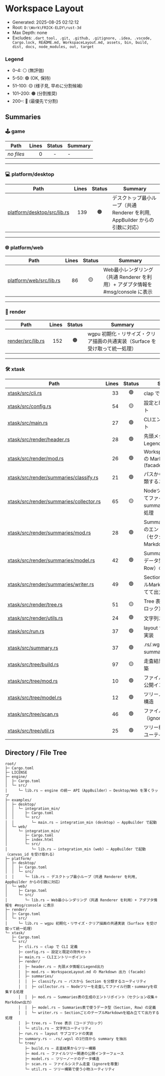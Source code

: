 # Workspace Layout

- Generated: 2025-08-25 02:12:12
- Root: `D:\Work\FRICK-ELDY\rust-3d`
- Max Depth: none
- Excludes: `.dart_tool, .git, .github, .gitignore, .idea, .vscode, Cargo.lock, README.md, WorkspaceLayout.md, assets, bin, build, dist, docs, node_modules, out, target`

### Legend
- 0–4: ⚪ (無評価)
- 5–50: 🟢 (OK, 保持)
- 51–100: 🟡 (様子見, 早めに分割候補)
- 101–200: 🟠 (分割推奨)
- 200–: 🔴 (最優先で分割)

## Summaries

### 🕹 game
| Path | Lines | Status | Summary |
|------|------:|:------:|---------|
| _no files_ | 0 | - | - |

---

### 💻 platform/desktop
| Path | Lines | Status | Summary |
|------|------:|:------:|---------|
| [platform/desktop/src/lib.rs](https://github.com/FRICK-ELDY/rust-3d/blob/main/platform/desktop/src/lib.rs) | 139 | 🟠 | デスクトップ最小ループ（共通 Renderer を利用, AppBuilder からの引数に対応） |

---

### 🌐 platform/web
| Path | Lines | Status | Summary |
|------|------:|:------:|---------|
| [platform/web/src/lib.rs](https://github.com/FRICK-ELDY/rust-3d/blob/main/platform/web/src/lib.rs) | 86 | 🟡 | Web最小レンダリング（共通 Renderer を利用）+ アダプタ情報を #msg/console に表示 |

---

### 🎨 render
| Path | Lines | Status | Summary |
|------|------:|:------:|---------|
| [render/src/lib.rs](https://github.com/FRICK-ELDY/rust-3d/blob/main/render/src/lib.rs) | 152 | 🟠 | wgpu 初期化・リサイズ・クリア描画の共通実装（Surface を受け取って統一処理） |

---

### 🛠 xtask
| Path | Lines | Status | Summary |
|------|------:|:------:|---------|
| [xtask/src/cli.rs](https://github.com/FRICK-ELDY/rust-3d/blob/main/xtask/src/cli.rs) | 33 | 🟢 | clap で CLI 定義 |
| [xtask/src/config.rs](https://github.com/FRICK-ELDY/rust-3d/blob/main/xtask/src/config.rs) | 54 | 🟡 | 設定と既定の除外セット |
| [xtask/src/main.rs](https://github.com/FRICK-ELDY/rust-3d/blob/main/xtask/src/main.rs) | 27 | 🟢 | CLIエントリーポイント |
| [xtask/src/render/header.rs](https://github.com/FRICK-ELDY/rust-3d/blob/main/xtask/src/render/header.rs) | 28 | 🟢 | 先頭メタ情報とLegend出力 |
| [xtask/src/render/mod.rs](https://github.com/FRICK-ELDY/rust-3d/blob/main/xtask/src/render/mod.rs) | 26 | 🟢 | WorkspaceLayout.md の Markdown 出力 (facade) |
| [xtask/src/render/summaries/classify.rs](https://github.com/FRICK-ELDY/rust-3d/blob/main/xtask/src/render/summaries/classify.rs) | 21 | 🟢 | パスから Section を分類するユーティリティ |
| [xtask/src/render/summaries/collector.rs](https://github.com/FRICK-ELDY/rust-3d/blob/main/xtask/src/render/summaries/collector.rs) | 65 | 🟡 | Nodeツリーを走査してファイル行数・summaryを収集する処理 |
| [xtask/src/render/summaries/mod.rs](https://github.com/FRICK-ELDY/rust-3d/blob/main/xtask/src/render/summaries/mod.rs) | 28 | 🟢 | Summaries表の生成のエントリポイント（セクション収集＋Markdown出力） |
| [xtask/src/render/summaries/model.rs](https://github.com/FRICK-ELDY/rust-3d/blob/main/xtask/src/render/summaries/model.rs) | 42 | 🟢 | Summaries表で使うデータ型（Section, Row）の定義 |
| [xtask/src/render/summaries/writer.rs](https://github.com/FRICK-ELDY/rust-3d/blob/main/xtask/src/render/summaries/writer.rs) | 49 | 🟢 | SectionごとのテーブルMarkdownを組み立てて出力する処理 |
| [xtask/src/render/tree.rs](https://github.com/FRICK-ELDY/rust-3d/blob/main/xtask/src/render/tree.rs) | 51 | 🟡 | Tree 表示（コードブロック） |
| [xtask/src/render/utils.rs](https://github.com/FRICK-ELDY/rust-3d/blob/main/xtask/src/render/utils.rs) | 24 | 🟢 | 文字列ユーティリティ |
| [xtask/src/run.rs](https://github.com/FRICK-ELDY/rust-3d/blob/main/xtask/src/run.rs) | 37 | 🟢 | layout サブコマンドの実装 |
| [xtask/src/summary.rs](https://github.com/FRICK-ELDY/rust-3d/blob/main/xtask/src/summary.rs) | 37 | 🟢 | .rs/.wgsl の1行目から summary を抽出 |
| [xtask/src/tree/build.rs](https://github.com/FRICK-ELDY/rust-3d/blob/main/xtask/src/tree/build.rs) | 97 | 🟡 | 走査結果からツリー構築 |
| [xtask/src/tree/mod.rs](https://github.com/FRICK-ELDY/rust-3d/blob/main/xtask/src/tree/mod.rs) | 10 | 🟢 | ファイルツリー関連の公開インターフェース |
| [xtask/src/tree/model.rs](https://github.com/FRICK-ELDY/rust-3d/blob/main/xtask/src/tree/model.rs) | 12 | 🟢 | ツリーノードのデータ構造 |
| [xtask/src/tree/scan.rs](https://github.com/FRICK-ELDY/rust-3d/blob/main/xtask/src/tree/scan.rs) | 46 | 🟢 | ファイルシステム走査（ignoreを尊重） |
| [xtask/src/tree/util.rs](https://github.com/FRICK-ELDY/rust-3d/blob/main/xtask/src/tree/util.rs) | 25 | 🟢 | ツリー構築で使う小物ユーティリティ |

## Directory / File Tree

```
root/
├─ Cargo.toml
├─ LICENSE
├─ engine/
│  ├─ Cargo.toml
│  └─ src/
│     └─ lib.rs — engine の統一 API（AppBuilder）— Desktop/Web を薄くラップ
├─ examples/
│  ├─ desktop/
│  │  └─ integration_min/
│  │     ├─ Cargo.toml
│  │     └─ src/
│  │        └─ main.rs — integration_min (desktop) — AppBuilder で起動
│  └─ web/
│     └─ integration_min/
│        ├─ Cargo.toml
│        ├─ index.html
│        └─ src/
│           └─ lib.rs — integration_min (web) — AppBuilder で起動（canvas_id を受け取れる）
├─ platform/
│  ├─ desktop/
│  │  ├─ Cargo.toml
│  │  └─ src/
│  │     └─ lib.rs — デスクトップ最小ループ（共通 Renderer を利用, AppBuilder からの引数に対応）
│  └─ web/
│     ├─ Cargo.toml
│     └─ src/
│        └─ lib.rs — Web最小レンダリング（共通 Renderer を利用）+ アダプタ情報を #msg/console に表示
├─ render/
│  ├─ Cargo.toml
│  └─ src/
│     └─ lib.rs — wgpu 初期化・リサイズ・クリア描画の共通実装（Surface を受け取って統一処理）
└─ xtask/
   ├─ Cargo.toml
   └─ src/
      ├─ cli.rs — clap で CLI 定義
      ├─ config.rs — 設定と既定の除外セット
      ├─ main.rs — CLIエントリーポイント
      ├─ render/
      │  ├─ header.rs — 先頭メタ情報とLegend出力
      │  ├─ mod.rs — WorkspaceLayout.md の Markdown 出力 (facade)
      │  ├─ summaries/
      │  │  ├─ classify.rs — パスから Section を分類するユーティリティ
      │  │  ├─ collector.rs — Nodeツリーを走査してファイル行数・summaryを収集する処理
      │  │  ├─ mod.rs — Summaries表の生成のエントリポイント（セクション収集＋Markdown出力）
      │  │  ├─ model.rs — Summaries表で使うデータ型（Section, Row）の定義
      │  │  └─ writer.rs — SectionごとのテーブルMarkdownを組み立てて出力する処理
      │  ├─ tree.rs — Tree 表示（コードブロック）
      │  └─ utils.rs — 文字列ユーティリティ
      ├─ run.rs — layout サブコマンドの実装
      ├─ summary.rs — .rs/.wgsl の1行目から summary を抽出
      └─ tree/
         ├─ build.rs — 走査結果からツリー構築
         ├─ mod.rs — ファイルツリー関連の公開インターフェース
         ├─ model.rs — ツリーノードのデータ構造
         ├─ scan.rs — ファイルシステム走査（ignoreを尊重）
         └─ util.rs — ツリー構築で使う小物ユーティリティ
```

